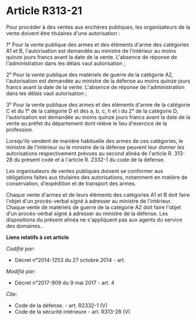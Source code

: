 # Article R313-21

Pour procéder à des ventes aux enchères publiques, les organisateurs de la vente doivent être titulaires d'une
autorisation : 

1° Pour la vente publique des armes et des éléments d'arme des catégories A1 et B, l'autorisation est demandée au ministre de
l'intérieur au moins quinze jours francs avant la date de la vente. L'absence de réponse de l'administration dans les délais
vaut autorisation ; 

2° Pour la vente publique des matériels de guerre de la catégorie A2, l'autorisation est demandée au ministre de la défense
au moins quinze jours francs avant la date de la vente. L'absence de réponse de l'administration dans les délais vaut
autorisation ; 

3° Pour la vente publique des armes et des éléments d'arme de la catégorie C et du 1° de la catégorie D et des a, b, c, h et
i du 2° de la catégorie D, l'autorisation est demandée au moins quinze jours francs avant la date de la vente au préfet du
département dont relève le lieu d'exercice de la profession. 

Lorsqu'ils vendent de manière habituelle des armes de ces catégories, le ministre de l'intérieur ou le ministre de la défense
peuvent leur donner les autorisations respectivement prévues au second alinéa de l'article R. 313-28 du présent code et à
l'article R. 2332-1 du code de la défense. 

Les organisateurs de ventes publiques doivent se conformer aux obligations faites aux titulaires des autorisations, notamment
en matière de conservation, d'expédition et de transport des armes. 

Chaque vente d'armes et de leurs éléments des catégories A1 et B doit faire l'objet d'un procès-verbal signé à adresser au
ministre de l'intérieur. Chaque vente de matériels de guerre de la catégorie A2 doit faire l'objet d'un procès-verbal signé à
adresser au ministre de la défense. Les dispositions du présent alinéa ne s'appliquent pas aux agents du service des
domaines..

**Liens relatifs à cet article**

_Codifié par_:

  - Décret n°2014-1253 du 27 octobre 2014 - art.

_Modifié par_:

  - Décret n°2017-909 du 9 mai 2017 - art. 4

_Cite_:

  - Code de la défense. - art. R2332-1 (V)
  - Code de la sécurité intérieure - art. R313-28 (V)
